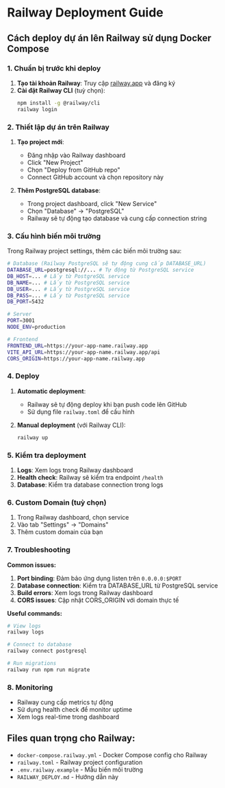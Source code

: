 # Railway Deployment Guide

## Cách deploy dự án lên Railway sử dụng Docker Compose

### 1. Chuẩn bị trước khi deploy

1. **Tạo tài khoản Railway**: Truy cập [railway.app](https://railway.app) và đăng ký
2. **Cài đặt Railway CLI** (tuỳ chọn):
   ```bash
   npm install -g @railway/cli
   railway login
   ```

### 2. Thiết lập dự án trên Railway

1. **Tạo project mới**:
   - Đăng nhập vào Railway dashboard
   - Click "New Project"
   - Chọn "Deploy from GitHub repo"
   - Connect GitHub account và chọn repository này

2. **Thêm PostgreSQL database**:
   - Trong project dashboard, click "New Service"
   - Chọn "Database" → "PostgreSQL"
   - Railway sẽ tự động tạo database và cung cấp connection string

### 3. Cấu hình biến môi trường

Trong Railway project settings, thêm các biến môi trường sau:

```bash
# Database (Railway PostgreSQL sẽ tự động cung cấp DATABASE_URL)
DATABASE_URL=postgresql://... # Tự động từ PostgreSQL service
DB_HOST=... # Lấy từ PostgreSQL service
DB_NAME=... # Lấy từ PostgreSQL service  
DB_USER=... # Lấy từ PostgreSQL service
DB_PASS=... # Lấy từ PostgreSQL service
DB_PORT=5432

# Server
PORT=3001
NODE_ENV=production

# Frontend
FRONTEND_URL=https://your-app-name.railway.app
VITE_API_URL=https://your-app-name.railway.app/api
CORS_ORIGIN=https://your-app-name.railway.app
```

### 4. Deploy

1. **Automatic deployment**:
   - Railway sẽ tự động deploy khi bạn push code lên GitHub
   - Sử dụng file `railway.toml` để cấu hình

2. **Manual deployment** (với Railway CLI):
   ```bash
   railway up
   ```

### 5. Kiểm tra deployment

1. **Logs**: Xem logs trong Railway dashboard
2. **Health check**: Railway sẽ kiểm tra endpoint `/health`
3. **Database**: Kiểm tra database connection trong logs

### 6. Custom Domain (tuỳ chọn)

1. Trong Railway dashboard, chọn service
2. Vào tab "Settings" → "Domains"
3. Thêm custom domain của bạn

### 7. Troubleshooting

**Common issues:**

1. **Port binding**: Đảm bảo ứng dụng listen trên `0.0.0.0:$PORT`
2. **Database connection**: Kiểm tra DATABASE_URL từ PostgreSQL service
3. **Build errors**: Xem logs trong Railway dashboard
4. **CORS issues**: Cập nhật CORS_ORIGIN với domain thực tế

**Useful commands:**
```bash
# View logs
railway logs

# Connect to database
railway connect postgresql

# Run migrations
railway run npm run migrate
```

### 8. Monitoring

- Railway cung cấp metrics tự động
- Sử dụng health check để monitor uptime
- Xem logs real-time trong dashboard

## Files quan trọng cho Railway:

- `docker-compose.railway.yml` - Docker Compose config cho Railway
- `railway.toml` - Railway project configuration
- `.env.railway.example` - Mẫu biến môi trường
- `RAILWAY_DEPLOY.md` - Hướng dẫn này